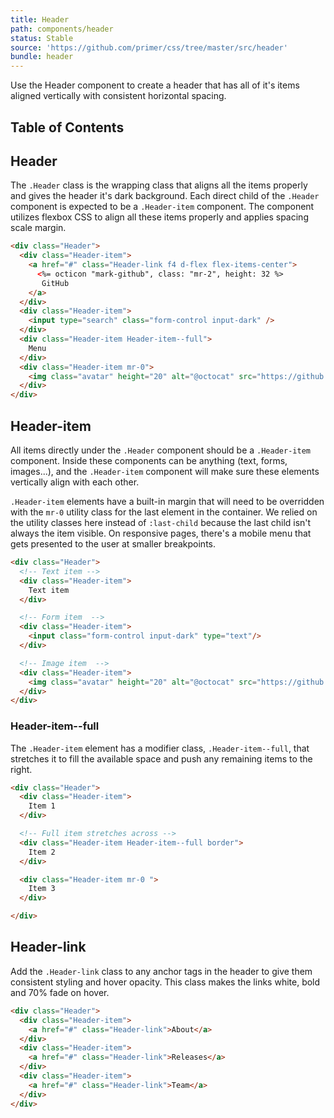 ```yaml
---
title: Header
path: components/header
status: Stable
source: 'https://github.com/primer/css/tree/master/src/header'
bundle: header
---
```


Use the Header component to create a header that has all of it's items aligned vertically with consistent horizontal spacing.

## Table of Contents

## Header

The `.Header` class is the wrapping class that aligns all the items properly and gives the header it's dark background. Each direct child of the `.Header` component is expected to be a `.Header-item` component. The component utilizes flexbox CSS to align all these items properly and applies spacing scale margin.

```html title="Header"
<div class="Header">
  <div class="Header-item">
    <a href="#" class="Header-link f4 d-flex flex-items-center">
      <%= octicon "mark-github", class: "mr-2", height: 32 %>
       GitHub
    </a>
  </div>
  <div class="Header-item">
    <input type="search" class="form-control input-dark" />
  </div>
  <div class="Header-item Header-item--full">
    Menu
  </div>
  <div class="Header-item mr-0">
    <img class="avatar" height="20" alt="@octocat" src="https://github.com/octocat.png" width="20">
  </div>
</div>

```

## Header-item

All items directly under the `.Header` component should be a `.Header-item` component. Inside these components can be anything (text, forms, images...), and the `.Header-item` component will make sure these elements vertically align with each other.

`.Header-item` elements have a built-in margin that will need to be overridden with the `mr-0` utility class for the last element in the container. We relied on the utility classes here instead of `:last-child` because the last child isn't always the item visible. On responsive pages, there's a mobile menu that gets presented to the user at smaller breakpoints.

```html title="Header-item"
<div class="Header">
  <!-- Text item -->
  <div class="Header-item">
    Text item
  </div>

  <!-- Form item  -->
  <div class="Header-item">
    <input class="form-control input-dark" type="text"/>
  </div>

  <!-- Image item  -->
  <div class="Header-item">
    <img class="avatar" height="20" alt="@octocat" src="https://github.com/octocat.png" width="20">
  </div>
</div>

```



### Header-item--full

The `.Header-item` element has a modifier class, `.Header-item--full`, that stretches it to fill the available space and push any remaining items to the right.

```html title="Header-item--full"
<div class="Header">
  <div class="Header-item">
    Item 1
  </div>

  <!-- Full item stretches across -->
  <div class="Header-item Header-item--full border">
    Item 2
  </div>

  <div class="Header-item mr-0 ">
    Item 3
  </div>

</div>

```

## Header-link

Add the `.Header-link` class to any anchor tags in the header to give them consistent styling and hover opacity. This class makes the links white, bold and 70% fade on hover.

```html title="Header-link"
<div class="Header">
  <div class="Header-item">
    <a href="#" class="Header-link">About</a>
  </div>
  <div class="Header-item">
    <a href="#" class="Header-link">Releases</a>
  </div>
  <div class="Header-item">
    <a href="#" class="Header-link">Team</a>
  </div>
</div>
```
